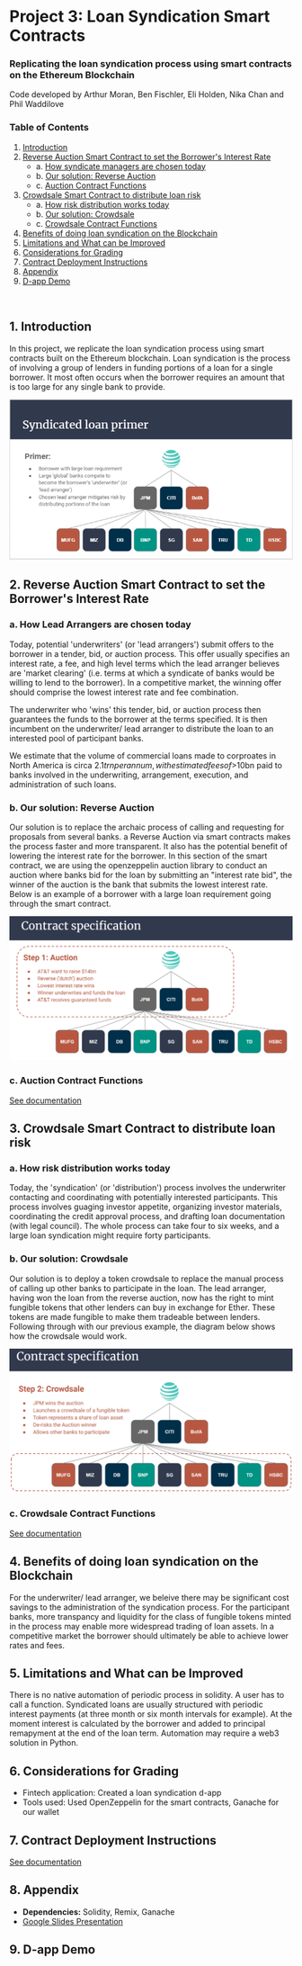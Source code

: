 # Project 3: Loan Syndication Smart Contracts
### Replicating the loan syndication process using smart contracts on the Ethereum Blockchain

Code developed by Arthur Moran, Ben Fischler, Eli Holden, Nika Chan and Phil Waddilove

### Table of Contents
1. [Introduction](#Introduction)
2. [Reverse Auction Smart Contract to set the Borrower's Interest Rate](#auction)
    - a. [How syndicate managers are chosen today](#manager)
    - b. [Our solution: Reverse Auction](#reverseauction)
    - c. [Auction Contract Functions](#auctionfunctions)
3. [Crowdsale Smart Contract to distribute loan risk](#crowdsale)
    - a. [How risk distribution works today](#distribution)
    - b. [Our solution: Crowdsale](#crowdsalecontract)
    - c. [Crowdsale Contract Functions](#crowdsalefunctions)  
4. [Benefits of doing loan syndication on the Blockchain](#blockchain)
5. [Limitations and What can be Improved](#Conclusion)
6. [Considerations for Grading](#Grading)
7. [Contract Deployment Instructions](#instructions)
8. [Appendix](#Appendix)
9. [D-app Demo](#Demo)

<p>&nbsp;</p>

## 1. Introduction <a name="Introduction"></a>
    
In this project, we replicate the loan syndication process using smart contracts built on the Ethereum blockchain.  Loan syndication is the process of involving a group of lenders in funding portions of a loan for a single borrower. It most often occurs when the borrower requires an amount that is too large for any single bank to provide. 

![Primer](Images/primer.png)

## 2. Reverse Auction Smart Contract to set the Borrower's Interest Rate <a name="auction"></a>

### a. How Lead Arrangers are chosen today <a name="manager"></a>

Today, potential 'underwriters' (or 'lead arrangers') submit offers to the borrower in a tender, bid, or auction process.  This offer usually specifies an interest rate, a fee, and high level terms which the lead arranger believes are 'market clearing' (i.e. terms at which a syndicate of banks would be willing to lend to the borrower).  In a competitive market, the winning offer should comprise the lowest interest rate and fee combination.

The underwriter who 'wins' this tender, bid, or auction process then guarantees the funds to the borrower at the terms specified.  It is then incumbent on the underwriter/ lead arranger to distribute the loan to an interested pool of participant banks.

We estimate that the volume of commercial loans made to corproates in North America is circa $2.1trn per annum, with estimated fees of >$10bn paid to banks involved in the underwriting, arrangement, execution, and administration of such loans.

### b. Our solution: Reverse Auction <a name="reverseauction"></a>

Our solution is to replace the archaic process of calling and requesting for proposals from several banks. a Reverse Auction via smart contracts makes the process faster and more transparent. It also has the potential benefit of lowering the interest rate for the borrower. In this section of the smart contract, we are using the openzeppelin auction library to conduct an auction where banks bid for the loan by submitting an "interest rate bid", the winner of the auction is the bank that submits the lowest interest rate. Below is an example of a borrower with a large loan requirement going through the smart contract.

![auction](Images/auction.png)


### c. Auction Contract Functions <a name="auctionfunctions"></a>

[See documentation](https://docs.google.com/document/d/1Fq932vwgDW1wLXijvU0Vx_opCvKC-jUVZYIqZnFBtMA/edit)

## 3. Crowdsale Smart Contract to distribute loan risk <a name="crowdsale"></a>

### a. How risk distribution works today <a name="distribution"></a>

Today, the 'syndication' (or 'distribution') process involves the underwriter contacting and coordinating with potentially interested participants.  This process involves guaging investor appetite, organizing investor materials, coordinating the credit approval process, and drafting loan documentation (with legal council).  The whole process can take four to six weeks, and a large loan syndication might require forty participants.

### b. Our solution: Crowdsale <a name="#crowdsalecontract"></a>

Our solution is to deploy a token crowdsale to replace the manual process of calling up other banks to participate in the loan. The lead arranger, having won the loan from the reverse auction, now has the right to mint fungible tokens that other lenders can buy in exchange for Ether. These tokens are made fungible to make them tradeable between lenders. Following through with our previous example, the diagram below shows how the crowdsale would work.

![crowdsale](Images/crowdsale.png)


### c. Crowdsale Contract Functions <a name="#crowdsalecontractfunctions"></a>

[See documentation](https://docs.google.com/document/d/1Fq932vwgDW1wLXijvU0Vx_opCvKC-jUVZYIqZnFBtMA/edit)

## 4. Benefits of doing loan syndication on the Blockchain <a name="blockchain"></a>

For the underwriter/ lead arranger, we beleive there may be significant cost savings to the administration of the syndication process.  For the participant banks, more transpancy and liquidity for the class of fungible tokens minted in the process may enable more widespread trading of loan assets.  In a competitive market the borrower should ultimately be able to achieve lower rates and fees.  

## 5. Limitations and What can be Improved <a name="Conclusion"></a> 

There is no native automation of periodic process in solidity.  A user has to call a function.  Syndicated loans are usually structured with periodic interest payments (at three month or six month intervals for example).  At the moment interest is calculated by the borrower and added to principal remapyment at the end of the loan term.  Automation may require a web3 solution in Python.  

## 6. Considerations for Grading <a name="Grading"></a>

- Fintech application: Created a loan syndication d-app
- Tools used: Used OpenZeppelin for the smart contracts, Ganache for our wallet

## 7. Contract Deployment Instructions <a name="instructions"></a>

[See documentation](https://docs.google.com/document/d/1Fq932vwgDW1wLXijvU0Vx_opCvKC-jUVZYIqZnFBtMA/edit)

## 8. Appendix <a name="Appendix"></a>

- **Dependencies:** Solidity, Remix, Ganache
- [Google Slides Presentation](https://docs.google.com/presentation/d/1K1VmnZDQIOmeCtK0qjW2Ku28JNX6BfrWNBkMgs7LzBQ/edit#slide=id.gc7142b1278_0_83)

## 9. D-app Demo <a name="Demo"></a>


